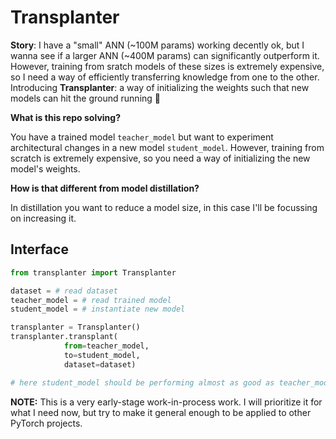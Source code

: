 # Transplanter

**Story**: I have a "small" ANN (~100M params) working decently ok, but I wanna see if a larger ANN (~400M params) can significantly outperform it. However, training from sratch models of these sizes is extremely expensive, so I need a way of efficiently transferring knowledge from one to the other.
Introducing **Transplanter**: a way of initializing the  weights such that new models can hit the ground running 🏃

**What is this repo solving?**

You have a trained model `teacher_model` but want to experiment architectural changes in a new model `student_model`. However, training from scratch is extremely expensive, so you need a way of initializing the new model's weights.

**How is that different from model distillation?**

In distillation you want to reduce a model size, in this case I'll be focussing on increasing it.

## Interface

```python
from transplanter import Transplanter

dataset = # read dataset
teacher_model = # read trained model
student_model = # instantiate new model

transplanter = Transplanter()
transplanter.transplant(
            from=teacher_model,
            to=student_model,
            dataset=dataset)

# here student_model should be performing almost as good as teacher_model
```

**NOTE:** This is a very early-stage work-in-process work. I will prioritize it for what I need now, but try to make it general enough to be applied to other PyTorch projects.
